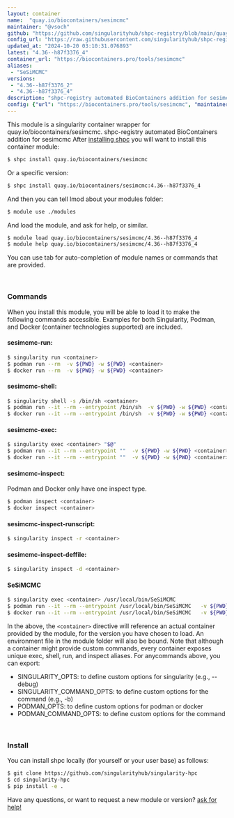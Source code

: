 ```yaml
---
layout: container
name:  "quay.io/biocontainers/sesimcmc"
maintainer: "@vsoch"
github: "https://github.com/singularityhub/shpc-registry/blob/main/quay.io/biocontainers/sesimcmc/container.yaml"
config_url: "https://raw.githubusercontent.com/singularityhub/shpc-registry/main/quay.io/biocontainers/sesimcmc/container.yaml"
updated_at: "2024-10-20 03:10:31.076893"
latest: "4.36--h87f3376_4"
container_url: "https://biocontainers.pro/tools/sesimcmc"
aliases:
 - "SeSiMCMC"
versions:
 - "4.36--h87f3376_2"
 - "4.36--h87f3376_4"
description: "shpc-registry automated BioContainers addition for sesimcmc"
config: {"url": "https://biocontainers.pro/tools/sesimcmc", "maintainer": "@vsoch", "description": "shpc-registry automated BioContainers addition for sesimcmc", "latest": {"4.36--h87f3376_4": "sha256:e9088e112984950d10c7183534b46236da9bc9052e83826dff95c8a97b5d6d74"}, "tags": {"4.36--h87f3376_2": "sha256:76b90aa036a6c398d7b9e1d87fb5cc25e2ebfdaba27bfcfa4cee780acd549103", "4.36--h87f3376_4": "sha256:e9088e112984950d10c7183534b46236da9bc9052e83826dff95c8a97b5d6d74"}, "docker": "quay.io/biocontainers/sesimcmc", "aliases": {"SeSiMCMC": "/usr/local/bin/SeSiMCMC"}}
---
```


This module is a singularity container wrapper for quay.io/biocontainers/sesimcmc.
shpc-registry automated BioContainers addition for sesimcmc
After [installing shpc](#install) you will want to install this container module:


```bash
$ shpc install quay.io/biocontainers/sesimcmc
```

Or a specific version:

```bash
$ shpc install quay.io/biocontainers/sesimcmc:4.36--h87f3376_4
```

And then you can tell lmod about your modules folder:

```bash
$ module use ./modules
```

And load the module, and ask for help, or similar.

```bash
$ module load quay.io/biocontainers/sesimcmc/4.36--h87f3376_4
$ module help quay.io/biocontainers/sesimcmc/4.36--h87f3376_4
```

You can use tab for auto-completion of module names or commands that are provided.

<br>

### Commands

When you install this module, you will be able to load it to make the following commands accessible.
Examples for both Singularity, Podman, and Docker (container technologies supported) are included.

#### sesimcmc-run:

```bash
$ singularity run <container>
$ podman run --rm  -v ${PWD} -w ${PWD} <container>
$ docker run --rm  -v ${PWD} -w ${PWD} <container>
```

#### sesimcmc-shell:

```bash
$ singularity shell -s /bin/sh <container>
$ podman run --it --rm --entrypoint /bin/sh  -v ${PWD} -w ${PWD} <container>
$ docker run --it --rm --entrypoint /bin/sh  -v ${PWD} -w ${PWD} <container>
```

#### sesimcmc-exec:

```bash
$ singularity exec <container> "$@"
$ podman run --it --rm --entrypoint ""  -v ${PWD} -w ${PWD} <container> "$@"
$ docker run --it --rm --entrypoint ""  -v ${PWD} -w ${PWD} <container> "$@"
```

#### sesimcmc-inspect:

Podman and Docker only have one inspect type.

```bash
$ podman inspect <container>
$ docker inspect <container>
```

#### sesimcmc-inspect-runscript:

```bash
$ singularity inspect -r <container>
```

#### sesimcmc-inspect-deffile:

```bash
$ singularity inspect -d <container>
```


#### SeSiMCMC

```bash
$ singularity exec <container> /usr/local/bin/SeSiMCMC
$ podman run --it --rm --entrypoint /usr/local/bin/SeSiMCMC   -v ${PWD} -w ${PWD} <container> -c " $@"
$ docker run --it --rm --entrypoint /usr/local/bin/SeSiMCMC   -v ${PWD} -w ${PWD} <container> -c " $@"
```



In the above, the `<container>` directive will reference an actual container provided
by the module, for the version you have chosen to load. An environment file in the
module folder will also be bound. Note that although a container
might provide custom commands, every container exposes unique exec, shell, run, and
inspect aliases. For anycommands above, you can export:

 - SINGULARITY_OPTS: to define custom options for singularity (e.g., --debug)
 - SINGULARITY_COMMAND_OPTS: to define custom options for the command (e.g., -b)
 - PODMAN_OPTS: to define custom options for podman or docker
 - PODMAN_COMMAND_OPTS: to define custom options for the command

<br>

### Install

You can install shpc locally (for yourself or your user base) as follows:

```bash
$ git clone https://github.com/singularityhub/singularity-hpc
$ cd singularity-hpc
$ pip install -e .
```

Have any questions, or want to request a new module or version? [ask for help!](https://github.com/singularityhub/singularity-hpc/issues)